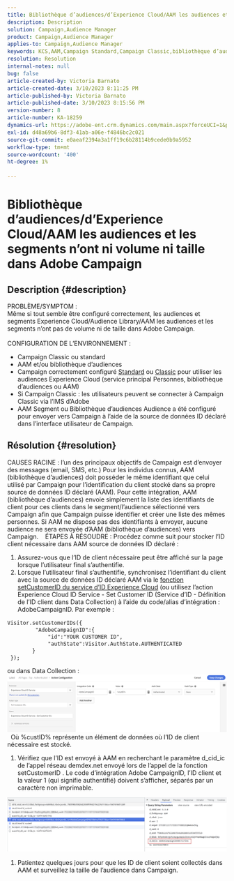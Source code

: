 ```yaml
---
title: Bibliothèque d’audiences/d’Experience Cloud/AAM les audiences et les segments n’ont ni volume ni taille dans Adobe Campaign
description: Description
solution: Campaign,Audience Manager
product: Campaign,Audience Manager
applies-to: Campaign,Audience Manager
keywords: KCS,AAM,Campaign Standard,Campaign Classic,bibliothèque d’audiences,service principal Personnes,audiences Experience Cloud
resolution: Resolution
internal-notes: null
bug: false
article-created-by: Victoria Barnato
article-created-date: 3/10/2023 8:11:25 PM
article-published-by: Victoria Barnato
article-published-date: 3/10/2023 8:15:56 PM
version-number: 8
article-number: KA-18259
dynamics-url: https://adobe-ent.crm.dynamics.com/main.aspx?forceUCI=1&pagetype=entityrecord&etn=knowledgearticle&id=4787acb6-7fbf-ed11-83ff-6045bd006b3d
exl-id: d48a69b6-8df3-41ab-a06e-f4846bc2c021
source-git-commit: e0aeaf2394a3a1ff19c6b28114b9cede0b9a5952
workflow-type: tm+mt
source-wordcount: '400'
ht-degree: 1%

---
```


# Bibliothèque d’audiences/d’Experience Cloud/AAM les audiences et les segments n’ont ni volume ni taille dans Adobe Campaign

## Description {#description}

PROBLÈME/SYMPTOM :
<br>Même si tout semble être configuré correctement, les audiences et segments Experience Cloud/Audience Library/AAM les audiences et les segments n’ont pas de volume ni de taille dans Adobe Campaign.
<br> 
<br>CONFIGURATION DE L’ENVIRONNEMENT :<br>
- Campaign Classic ou standard
- AAM et/ou bibliothèque d’audiences
- Campaign correctement configuré [Standard](https://experienceleague.adobe.com/docs/campaign-standard/using/integrating-with-adobe-cloud/working-with-campaign-and-audience-manager-or-people-core-service/provisioning-and-configuring-integration-with-audience-manager-or-people-core-service.html?lang=en) ou [Classic](https://experienceleague.adobe.com/docs/campaign-classic/using/integrating-with-adobe-experience-cloud/audience-sharing/configuring-shared-audiences-integration-in-adobe-campaign.html?lang=en) pour utiliser les audiences Experience Cloud (service principal Personnes, bibliothèque d’audiences ou AAM)
- Si Campaign Classic : les utilisateurs peuvent se connecter à Campaign Classic via l’IMS d’Adobe
- AAM Segment ou Bibliothèque d’audiences Audience a été configuré pour envoyer vers Campaign à l’aide de la source de données ID déclaré dans l’interface utilisateur de Campaign.



## Résolution {#resolution}


CAUSES RACINE : l’un des principaux objectifs de Campaign est d’envoyer des messages (email, SMS, etc.) Pour les individus connus, AAM (bibliothèque d’audiences) doit posséder le même identifiant que celui utilisé par Campaign pour l’identification du client stocké dans sa propre source de données ID déclaré (AAM). Pour cette intégration, AAM (bibliothèque d’audiences) envoie simplement la liste des identifiants de client pour ces clients dans le segment/l’audience sélectionné vers Campaign afin que Campaign puisse identifier et créer une liste des mêmes personnes. Si AAM ne dispose pas des identifiants à envoyer, aucune audience ne sera envoyée d’AAM (bibliothèque d’audiences) vers Campaign. 
 
ÉTAPES À RÉSOUDRE : Procédez comme suit pour stocker l’ID client nécessaire dans AAM source de données ID déclaré :

1. Assurez-vous que l’ID de client nécessaire peut être affiché sur la page lorsque l’utilisateur final s’authentifie.
2. Lorsque l’utilisateur final s’authentifie, synchronisez l’identifiant du client avec la source de données ID déclaré AAM via le [fonction setCustomerID du service d’ID Experience Cloud](https://experienceleague.adobe.com/docs/id-service/using/id-service-api/methods/setcustomerids.html?lang=en) (ou utilisez l’action Experience Cloud ID Service - Set Customer ID (Service d’ID  - Définition de l’ID client dans Data Collection) à l’aide du code/alias d’intégration : AdobeCampaignID. Par exemple :



```
Visitor.setCustomerIDs({
         "AdobeCampaignID":{ 
             "id":"YOUR CUSTOMER ID", 
             "authState":Visitor.AuthState.AUTHENTICATED 
        } 
 });
```


ou dans Data Collection :
![](assets/4e9305cf-76a5-ec11-983f-0022480b028f.png)
 
Où %custID% représente un élément de données où l’ID de client nécessaire est stocké.

1. Vérifiez que l’ID est envoyé à AAM en recherchant le paramètre d_cid_ic de l’appel réseau demdex.net envoyé lors de l’appel de la fonction setCustomerID . Le code d’intégration Adobe CampaignID, l’ID client et la valeur 1 (qui signifie authentifié) doivent s’afficher, séparés par un caractère non imprimable.


![](assets/4f9305cf-76a5-ec11-983f-0022480b028f.png)

1. Patientez quelques jours pour que les ID de client soient collectés dans AAM et surveillez la taille de l’audience dans Campaign.
